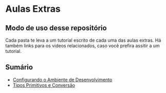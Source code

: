 # Aulas Extras

## Modo de uso desse repositório

Cada pasta te leva a um tutorial escrito de cada uma das aulas extras. Há também links para os videos relacionados, caso você prefira assitir a um tutorial.

## Sumário

* [Configurando o Ambiente de Desenvolvimento](Configurando%20o%20Ambiente%20de%20Desenvolvimento)
* [Tipos Primitivos e Conversão](Tipos%20Primitivos%20e%20Convers%C3%A3o)

